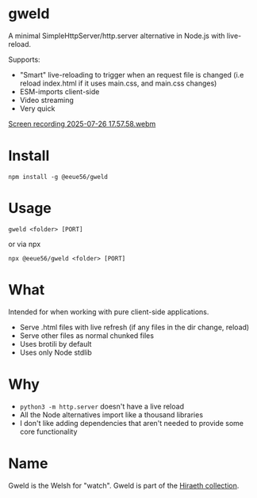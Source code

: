 # gweld

A minimal SimpleHttpServer/http.server alternative in Node.js with live-reload.

Supports:

- "Smart" live-reloading to trigger when an request file is changed (i.e reload index.html if it uses main.css, and main.css changes)
- ESM-imports client-side
- Video streaming
- Very quick

[Screen recording 2025-07-26 17.57.58.webm](https://github.com/user-attachments/assets/a254a0fc-9840-405d-a6fe-2f44f39d19ec)

# Install

```
npm install -g @eeue56/gweld
```

# Usage

```
gweld <folder> [PORT]
```

or via npx

```
npx @eeue56/gweld <folder> [PORT]
```

# What

Intended for when working with pure client-side applications.

- Serve .html files with live refresh (if any files in the dir change, reload)
- Serve other files as normal chunked files
- Uses brotili by default
- Uses only Node stdlib

# Why

- `python3 -m http.server` doesn't have a live reload
- All the Node alternatives import like a thousand libraries
- I don't like adding dependencies that aren't needed to provide some core functionality

# Name

Gweld is the Welsh for "watch". Gweld is part of the [Hiraeth collection](https://github.com/eeue56/hiraeth).

```

```
